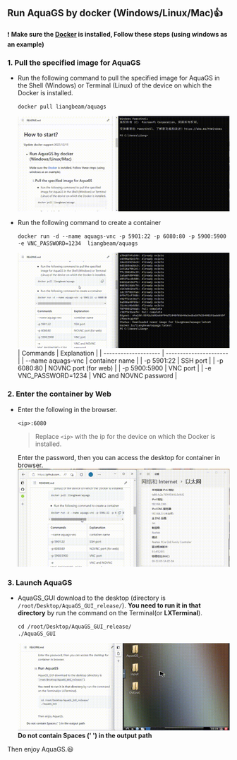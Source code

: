 ## Run AquaGS by **docker** (Windows/Linux/Mac)👍

  ❗️ **Make sure the [Docker](https://www.docker.com/)  is installed, Follow these steps (using windows as an example)**

  ### 1. Pull the specified image for AquaGS


  - Run the following command to pull the specified image for AquaGS in the Shell (Windows) or Terminal (Linux) of the device on which the Docker is installed.

    ```
    docker pull liangbeam/aquags
    ```

    ![Alt Text](/AquaGS/Md/gif/PullAquaGSIamge.gif)
  - Run the following command to create a container

    ```
    docker run -d --name aquags-vnc -p 5901:22 -p 6080:80 -p 5900:5900 -e VNC_PASSWORD=1234  liangbeam/aquags
    ```

    ![Alt Text](/AquaGS/Md/gif/CreatContainer.gif) | Commands             | Explanation            |
    | -------------------- | ---------------------- |
    | --name aquags-vnc    | container name         |
    | -p 5901:22           | SSH port               |
    | -p 6080:80           | NOVNC port (for web)   |
    | -p 5900:5900         | VNC port               |
    | -e VNC_PASSWORD=1234 | VNC and NOVNC password |

  ### 2.  Enter the container by Web

  - Enter the following in the browser.

    ```
    <ip>:6080
    ```

    > Replace  `<ip>`  with the ip for the device on which the Docker is installed.
    >

    Enter the password, then you can access the desktop for container in browser.
    ![Alt Text](/AquaGS/Md/gif/EnterVNC.gif)

  ### 3.   Launch AquaGS

  - AquaGS_GUI download to the desktop  (directory is `/root/Desktop/AquaGS_GUI_release/`).
    **You need to run it in that directory** by run the command on the Terminal(or **LXTerminal**).

    ```
    cd /root/Desktop/AquaGS_GUI_release/
    ./AquaGS_GUI
    ```

    ![Alt Text](/AquaGS/Md/gif/lanuchAquaGS.gif)
    **Do not contain Spaces (' ') in the output path**

Then enjoy AquaGS.😃